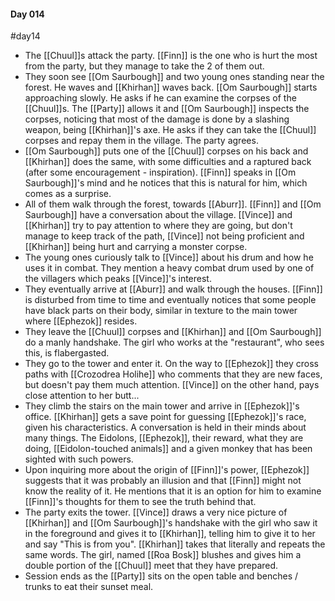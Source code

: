 
#### Day 014
#day14 
- The [[Chuul]]s attack the party. [[Finn]] is the one who is hurt the most from the party, but they manage to take the 2 of them out.
- They soon see [[Om Saurbough]] and two young ones standing near the forest. He waves and [[Khirhan]] waves back. [[Om Saurbough]] starts approaching slowly. He asks if he can examine the corpses of the [[Chuul]]s. The [[Party]] allows it and [[Om Saurbough]] inspects the corpses, noticing that most of the damage is done by a slashing weapon, being [[Khirhan]]'s axe. He asks if they can take the [[Chuul]] corpses and repay them in the village. The party agrees.
- [[Om Saurbough]] puts one of the [[Chuul]] corpses on his back and [[Khirhan]] does the same, with some difficulties and a raptured back (after some encouragement - inspiration). [[Finn]] speaks in [[Om Saurbough]]'s mind and he notices that this is natural for him, which comes as a surprise.
- All of them walk through the forest, towards [[Aburr]]. [[Finn]] and [[Om Saurbough]] have a conversation about the village. [[Vince]] and [[Khirhan]] try to pay attention to where they are going, but don't manage to keep track of the path, [[Vince]] not being proficient and [[Khirhan]] being hurt and carrying a monster corpse.
- The young ones curiously talk to [[Vince]] about his drum and how he uses it in combat. They mention a heavy combat drum used by one of the villagers which peaks [[Vince]]'s interest.
- They eventually arrive at [[Aburr]] and walk through the houses. [[Finn]] is disturbed from time to time and eventually notices that some people have black parts on their body, similar in texture to the main tower where [[Ephezok]] resides.
- They leave the [[Chuul]] corpses and [[Khirhan]] and [[Om Saurbough]] do a manly handshake. The girl who works at the "restaurant", who sees this, is flabergasted.
- They go to the tower and enter it. On the way to [[Ephezok]] they cross paths with [[Crozodrea Holihe]] who comments that they are new faces, but doesn't pay them much attention. [[Vince]] on the other hand, pays close attention to her butt...
- They climb the stairs on the main tower and arrive in [[Ephezok]]'s office. [[Khirhan]] gets a save point for guessing [[Ephezok]]'s race, given his characteristics. A conversation is held in their minds about many things. The Eidolons, [[Ephezok]], their reward, what they are doing, [[Eidolon-touched animals]] and a given monkey that has been sighted with such powers.
- Upon inquiring more about the origin of [[Finn]]'s power, [[Ephezok]] suggests that it was probably an illusion and that [[Finn]] might not know the reality of it. He mentions that it is an option for him to examine [[Finn]]'s thoughts for them to see the truth behind that.
- The party exits the tower. [[Vince]] draws a very nice picture of [[Khirhan]] and [[Om Saurbough]]'s handshake with the girl who saw it in the foreground and gives it to [[Khirhan]], telling him to give it to her and say "This is from you". [[Khirhan]] takes that literally and repeats the same words. The girl, named [[Roa Bosk]] blushes and gives him a double portion of the [[Chuul]] meet that they have prepared.
- Session ends as the [[Party]] sits on the open table and benches / trunks to eat their sunset meal.